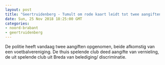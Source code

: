 ```yaml
---
layout: post
title: "Geertruidenberg - Tumult om rode kaart leidt tot twee aangiften"
date: Sun, 25 Nov 2018 18:25:00 GMT
categories: 
- noord-brabant 
- geertruidenberg 
---
```


De politie heeft vandaag twee aangiften opgenomen, beide afkomstig van een voetbalvereniging. De thuis spelende club deed aangifte van vernieling, de uit spelende club uit Breda van belediging/ discriminatie.
